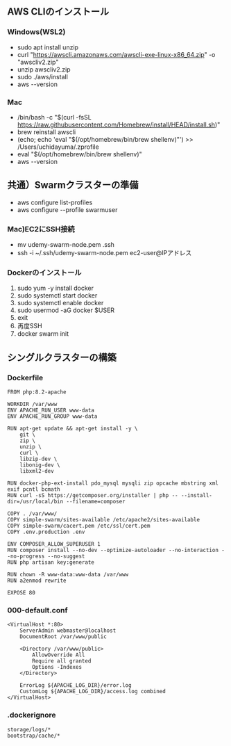 
## AWS CLIのインストール
### Windows(WSL2)
- sudo apt install unzip
- curl "https://awscli.amazonaws.com/awscli-exe-linux-x86_64.zip" -o "awscliv2.zip"
- unzip awscliv2.zip
- sudo ./aws/install
- aws --version

### Mac
- /bin/bash -c "$(curl -fsSL https://raw.githubusercontent.com/Homebrew/install/HEAD/install.sh)"
- brew reinstall awscli
-  (echo; echo 'eval "$(/opt/homebrew/bin/brew shellenv)"') >> /Users/uchidayuma/.zprofile
- eval "$(/opt/homebrew/bin/brew shellenv)"
- aws --version

## 共通）Swarmクラスターの準備
- aws configure list-profiles
- aws configure --profile swarmuser

### Mac)EC2にSSH接続
- mv udemy-swarm-node.pem .ssh
- ssh -i ~/.ssh/udemy-swarm-node.pem ec2-user@IPアドレス

### Dockerのインストール

1. sudo yum -y install docker
2. sudo systemctl start docker
3. sudo systemctl enable docker
4. sudo usermod -aG docker $USER
5. exit
6. 再度SSH
7. docker swarm init

## シングルクラスターの構築
### Dockerfile
```
FROM php:8.2-apache

WORKDIR /var/www
ENV APACHE_RUN_USER www-data
ENV APACHE_RUN_GROUP www-data

RUN apt-get update && apt-get install -y \
    git \
    zip \
    unzip \
    curl \
    libzip-dev \
    libonig-dev \
    libxml2-dev

RUN docker-php-ext-install pdo_mysql mysqli zip opcache mbstring xml exif pcntl bcmath
RUN curl -sS https://getcomposer.org/installer | php -- --install-dir=/usr/local/bin --filename=composer

COPY . /var/www/
COPY simple-swarm/sites-available /etc/apache2/sites-available
COPY simple-swarm/cacert.pem /etc/ssl/cert.pem
COPY .env.production .env

ENV COMPOSER_ALLOW_SUPERUSER 1
RUN composer install --no-dev --optimize-autoloader --no-interaction --no-progress --no-suggest
RUN php artisan key:generate

RUN chown -R www-data:www-data /var/www
RUN a2enmod rewrite

EXPOSE 80
```

### 000-default.conf
```
<VirtualHost *:80>
    ServerAdmin webmaster@localhost
    DocumentRoot /var/www/public

    <Directory /var/www/public>
        AllowOverride All
        Require all granted
        Options -Indexes
    </Directory>

    ErrorLog ${APACHE_LOG_DIR}/error.log
    CustomLog ${APACHE_LOG_DIR}/access.log combined
</VirtualHost>
```

### .dockerignore
```
storage/logs/*
bootstrap/cache/*
```
